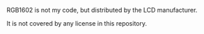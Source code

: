 RGB1602 is not my code, but distributed by the LCD manufacturer.

It is not covered by any license in this repository.